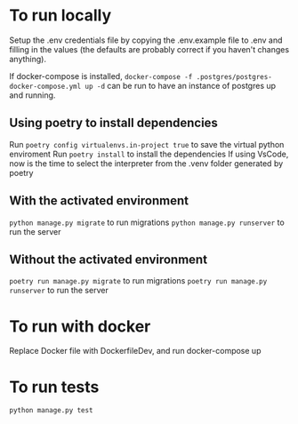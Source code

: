 # To run locally

Setup the .env credentials file by copying the .env.example file to .env and filling in the values (the defaults are probably correct if you haven't changes anything).

If docker-compose is installed, `docker-compose -f .postgres/postgres-docker-compose.yml up -d` can be run to have an instance of postgres up and running.

## Using poetry to install dependencies
Run `poetry config virtualenvs.in-project true` to save the virtual python enviroment
Run `poetry install` to install the dependencies
If using VsCode, now is the time to select the interpreter from the .venv folder generated by poetry

## With the activated environment
`python manage.py migrate` to run migrations
`python manage.py runserver` to run the server

## Without the activated environment
`poetry run manage.py migrate` to run migrations
`poetry run manage.py runserver` to run the server

# To run with docker
Replace Docker file with DockerfileDev, and run docker-compose up

# To run tests

`python manage.py test`

